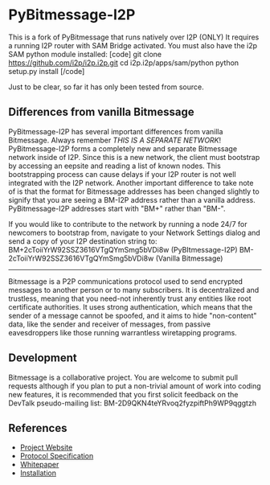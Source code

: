 PyBitmessage-I2P
============

This is a fork of PyBitmessage that runs natively over I2P (ONLY)
It requires a running I2P router with SAM Bridge activated.
You must also have the i2p SAM python module installed:
[code]
git clone https://github.com/i2p/i2p.i2p.git
cd i2p.i2p/apps/sam/python
python setup.py install
[/code]

Just to be clear, so far it has only been tested from source.

Differences from vanilla Bitmessage
----------
PyBitmessage-I2P has several important differences from vanilla Bitmessage.
Always remember _THIS IS A SEPARATE NETWORK_! PyBitmessage-I2P forms a completely
new and separate Bitmessage network inside of I2P. Since this is a new network,
the client must bootstrap by accessing an eepsite and reading a list of known nodes.
This bootstrapping process can cause delays if your I2P router is not well
integrated with the I2P network. Another important difference to take note of
is that the format for Bitmessage addresses has been changed slightly to signify
that you are seeing a BM-I2P address rather than a vanilla address.
PyBitmessage-I2P addresses start with "BM+" rather than "BM-".

If you would like to contribute to the network by running a node 24/7 for newcomers
to bootstrap from, navigate to your Network Settings dialog and send a copy of
your I2P destination string to:
BM+2cToiiYrW92SSZ3616VTgQYmSmg5bVDi8w (PyBItmessage-I2P)
BM-2cToiiYrW92SSZ3616VTgQYmSmg5bVDi8w (Vanilla Bitmessage)

----------
Bitmessage is a P2P communications protocol used to send encrypted messages to
another person or to many subscribers. It is decentralized and trustless,
meaning that you need-not inherently trust any entities like root certificate
authorities. It uses strong authentication, which means that the sender of a
message cannot be spoofed, and it aims to hide "non-content" data, like the
sender and receiver of messages, from passive eavesdroppers like those running
warrantless wiretapping programs.


Development
----------
Bitmessage is a collaborative project. You are welcome to submit pull requests 
although if you plan to put a non-trivial amount of work into coding new
features, it is recommended that you first solicit feedback on the DevTalk
pseudo-mailing list:
BM-2D9QKN4teYRvoq2fyzpiftPh9WP9qggtzh


References
----------
* [Project Website](https://bitmessage.org)
* [Protocol Specification](https://bitmessage.org/wiki/Protocol_specification)
* [Whitepaper](https://bitmessage.org/bitmessage.pdf)
* [Installation](https://bitmessage.org/wiki/Compiling_instructions)
